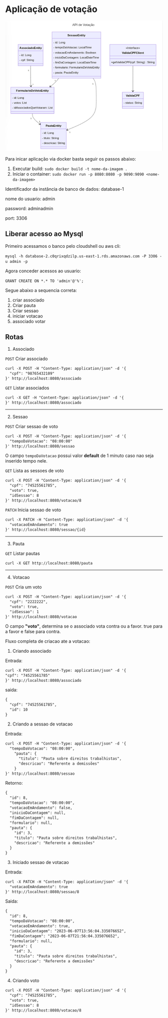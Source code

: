 # Aplicação de votação


![diagrama de classes](documentation/img/diagrama-de-classes.png)

Para inicar aplicação via docker basta seguir os passos abaixo:

1. Executar build: ``sudo docker build -t nome-da-imagem .``
2. Iniciar o container: ``sudo docker run -p 8080:8080 -p 9090:9090 <nome-da-imagem>``




Identificador da instância de banco de dados: database-1

nome do usuario: admin

password: adminadmin

port: 3306

## Liberar acesso ao Mysql

Primeiro acessamos o banco pelo cloudshell ou aws cli:

``mysql -h database-2.c0qrixqdzilp.us-east-1.rds.amazonaws.com -P 3306 -u admin -p``

Agora conceder acessos ao usuario:

``GRANT CREATE ON *.* TO 'admin'@'%';
``

Segue abaixo a sequencia correta:

1. criar associado
2. Criar pauta
3. Criar sessao
4. iniciar votacao
5. associado votar

## Rotas

1. Associado

``POST`` Criar associado
```shell
curl -X POST -H "Content-Type: application/json" -d '{
  "cpf": "98765432109"
}' http://localhost:8080/associado
```

``GET`` Listar associados
```shell
curl -X GET -H "Content-Type: application/json" -d '{
}' http://localhost:8080/associado
```

---

2. Sessao

``POST`` Criar sessao de voto
```shell
curl -X POST -H "Content-Type: application/json" -d '{
  "tempoDaVotacao": "08:00:00"
}' http://localhost:8080/sessao
```
O campo ``tempoDaVotacao`` possui valor **default** de 1 minuto caso nao seja inserido tempo nele.

``GET`` Lista as sessoes de voto
```shell
curl -X POST -H "Content-Type: application/json" -d '{
  "cpf": "74525561785",
  "voto": true,
  "idSessao": 8
}' http://localhost:8080/votacao/8
```

``PATCH`` Inicia sessao de voto
```shell
curl -X PATCH -H "Content-Type: application/json" -d '{
  "votacaoEmAndamento": true
}' http://localhost:8080/sessao/{id}
```

---

3. Pauta

``GET`` Listar pautas
```shell
curl -X GET http://localhost:8080/pauta
```

---

4. Votacao

``POST`` Cria um voto
```shell
curl -X POST -H "Content-Type: application/json" -d '{
  "cpf": "2222222",
  "voto": true,
  "idSessao": 1
}' http://localhost:8080/votacao
```

O campo **"voto"**, determina se o associado vota contra ou a favor. true para a favor e false para contra.


Fluxo completa de criacao ate a votacao:

1. Criando associado

Entrada:
```shell
curl -X POST -H "Content-Type: application/json" -d '{
"cpf": "74525561785"
}' http://localhost:8080/associado
```

saida:
```shell
{
  "cpf": "74525561785",
  "id": 10
}
```

2. Criando a sessao de votacao

Entrada:
```shell
curl -X POST -H "Content-Type: application/json" -d '{
  "tempoDaVotacao": "08:00:00",
    "pauta": {
      "titulo": "Pauta sobre direitos trabalhistas",
      "descricao": "Referente a demissões"
    }
}' http://localhost:8080/sessao
```

Retorno:
```shell
{
  "id": 8,
  "tempoDaVotacao": "08:00:00",
  "votacaoEmAndamento": false,
  "inicioDaContagem": null,
  "fimDaContagem": null,
  "formulario": null,
  "pauta": {
    "id": 3,
    "titulo": "Pauta sobre direitos trabalhistas",
    "descricao": "Referente a demissões"
  }
}
```

3. Iniciado sessao de votacao

Entrada:
```shell
curl -X PATCH -H "Content-Type: application/json" -d '{
  "votacaoEmAndamento": true
}' http://localhost:8080/sessao/8
```

Saida:
```shell
{
  "id": 8,
  "tempoDaVotacao": "08:00:00",
  "votacaoEmAndamento": true,
  "inicioDaContagem": "2023-06-07T13:56:04.335076652",
  "fimDaContagem": "2023-06-07T21:56:04.335076652",
  "formulario": null,
  "pauta": {
    "id": 3,
    "titulo": "Pauta sobre direitos trabalhistas",
    "descricao": "Referente a demissões"
  }
}
```

4. Criando voto
```shell
curl -X POST -H "Content-Type: application/json" -d '{
  "cpf": "74525561785",
  "voto": true,
  "idSessao": 8
}' http://localhost:8080/votacao/8
```